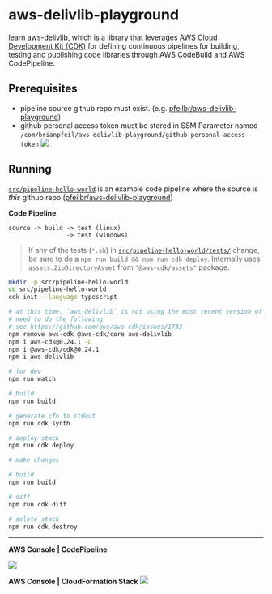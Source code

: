 # aws-delivlib-playground

learn [aws-delivlib](https://github.com/awslabs/aws-delivlib), which is a library that leverages [AWS Cloud Development Kit (CDK)](https://aws.amazon.com/cdk/) for defining continuous pipelines for building, testing and publishing code libraries through AWS CodeBuild and AWS CodePipeline.  

## Prerequisites

* pipeline source github repo must exist. (e.g. [pfeilbr/aws-delivlib-playground](https://github.com/pfeilbr/aws-delivlib-playground))
* github personal access token must be stored in SSM Parameter named `/com/brianpfeil/aws-delivlib-playground/github-personal-access-token`
    ![](https://www.evernote.com/l/AAF_-QmIfApO6L_mprwOy_t1KOBcrEHejtwB/image.png)


## Running

[`src/pipeline-hello-world`](src/pipeline-hello-world) is an example code pipeline where the source is *this* github repo ([pfeilbr/aws-delivlib-playground](https://github.com/pfeilbr/aws-delivlib-playground))

**Code Pipeline**
```
source -> build -> test (linux)
                -> test (windows)
```

> If any of the tests (`*.sh`) in [`src/pipeline-hello-world/tests/`](src/pipeline-hello-world/tests) change, be sure to do a `npm run build && npm run cdk deploy`.  Internally uses `assets.ZipDirectoryAsset` from `"@aws-cdk/assets"` package.

```sh
mkdir -p src/pipeline-hello-world
cd src/pipeline-hello-world
cdk init --language typescript

# at this time, `aws-delivlib` is not using the most recent version of CDK
# need to do the following
# see https://github.com/aws/aws-cdk/issues/1733
npm remove aws-cdk @aws-cdk/core aws-delivlib
npm i aws-cdk@0.24.1 -D
npm i @aws-cdk/cdk@0.24.1
npm i aws-delivlib

# for dev
npm run watch

# build
npm run build

# generate cfn to stdout
npm run cdk synth

# deploy stack
npm run cdk deploy

# make changes

# build
npm run build

# diff
npm run cdk diff

# delete stack
npm run cdk destroy
```

---

**AWS Console | CodePipeline**

![](https://www.evernote.com/l/AAEVgM6a2MdEw6rmWfVOIOc4GSg--d7mrX0B/image.png)

**AWS Console | CloudFormation Stack**
![](https://www.evernote.com/l/AAHMGAlD7OdL95oRQkmg5bb8dCffOzOMmcMB/image.png)